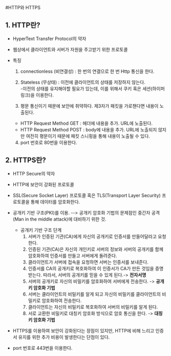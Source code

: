 #HTTP와 HTTPS

## 1. HTTP란?

- HyperText Transfer Protocol의 약자 

- 웹상에서 클라이언트와 서버가 자원을 주고받기 위한 프로토콜

- 특징
  1. connectionless (비연결성) : 한 번의 연결으로 한 번 Http 통신을 한다.
  2. Stateless (무상태) : 이전에 클라이언트의 상태를 저장하지 않는다.<br>
    -이전의 상태를 유지해야할 필요가 있는데, 이를 위해서 쿠키 혹은 세션(하이퍼링크)을 이용한다. 

  3. 평문 통신이기 때문에 보안에 취약하다. 제3자가 패킷을 가로챈다면 내용이 노출된다.<br>
    - HTTP Request Method GET  : 헤더에 내용을 추가. URL에 노출된다.<br>
    - HTTP Request Method POST : body에 내용을 추가. URL에 노출되지 않지만 여전히 평문이기 때문에 패킷 스니핑을 통해 내용이 노출될 수 있다. 
  
  4. port 번호로 80번을 이용한다.


## 2. HTTPS란?

- HTTP Secure의 약자

- HTTP에 보안이 강화된 프로토콜

- SSL(Secure Socket Layer) 프로토콜 혹은 TLS(Transport Layer Security) 프로토콜을 통해 데이터를 암호화한다.

- 공개키 기반 구조(PKI)를 이용. 
   --> 공개키 암호화 기법의 문제점인 중간자 공격(Man in the middle attack)에 대비하기 위한 것.
   
  - 공개키 기반 구조 단계
     1. 서버가 인증된 기관(CA)에게 자신의 공개키로 인증서를 만들어달라고 요청한다.
     2. 인증된 기관(CA)은 자신의 개인키로 서버의 정보와 서버의 공개키를 함께 암호화하여 인증서를 만들고 서버에게 돌려준다.
     3. 클라이언트가 서버에 접속을 요청하면 서버는 인증서를 보내준다.
     4. 인증서를 CA의 공개키로 복호화하여 이 인증서가 CA가 만든 것임을 증명받는다. 따라서, 서버의 공개키를 믿을 수 있게 된다.-> <b>전자서명</b>
     5. 서버의 공개키로 자신의 비밀키를 암호화하여 서버에게 전송한다.  -> <b>공개키 암호화 기법</b>
     6. 서버는 클라이언트의 비밀키를 알게 되고 자신의 비밀키를 클라이언트의 비밀키로 암호화하여 전송한다.
     7. 클라이언트는 자신의 비밀키로 복호화하여 서버의 비밀키를 알게 된다.
     8. 서로 교환한 비밀키로 대칭키 암호화 방식으로 암호 통신을 한다.   ->  <b>대칭키 암호화 기법</b>


- HTTPS를 이용하여 보안이 강화된다는 장점이 있지만, HTTP에 비해 느리고 인증서 유지를 위한 추가 비용이 발생한다는 단점이 있다.

- port 번호로 443번을 이용한다.


 


